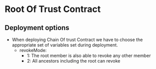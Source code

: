 # Root Of Trust Contract

## Deployment options

- When deploying Chain Of trust Contract we have to choose the appropriate set of variables set during deployment.
  - revokeMode:
    - 1: The root member is also able to revoke any other member
    - 2: All ancestors including the root can revoke
